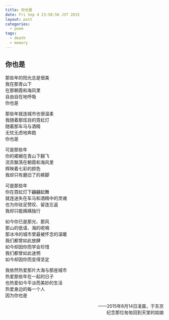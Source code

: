 ```yaml
---
title: 你也是
date: Fri Sep 4 23:50:56 JST 2015
layout: post
categories:
  - poem
tags:
  - death
  - memory
---
```

## 你也是
那些年的阳光总是很美  
我在那青山下  
在那朝霞和海风里  
自由自在地呼吸  
你也是  

那些年就连城市也很温柔  
我随着那炫目的霓虹灯  
随着那车马与酒精  
无忧无虑地奔跑  
你也是  

可是那些年  
你的裙裾在青山下翻飞  
流苏飘荡在朝霞和海风里  
辉映着七彩的颜色  
我却只有磨旧了的裤脚  

可是那些年  
你在霓虹灯下翩翩起舞  
就连迷失在车马和酒精中的灵魂  
也为你驻足赞叹、留连忘返  
我却只能踽踽独行  

如今你已是那光、那风  
那山的低语、海的呢喃  
那冰冷的城市里最被怀念的温暖  
我们都曾如此放肆  
如今却因你而学会珍惜  
我们都曾如此迷惘  
如今却因你而变得坚定  

我依然热爱那片大海与那座城市  
热爱那些年在一起的日子  
也热爱如今平淡而美妙的生活  
热爱身边的每一个人  
因为你也是  

<p align="right">——2015年8月14日凌晨，于东京<br>纪念那位匆匆回到天堂的姑娘</p>

